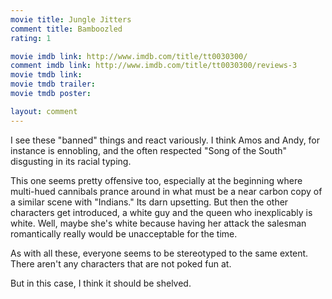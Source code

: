 ```yaml
---
movie title: Jungle Jitters
comment title: Bamboozled
rating: 1

movie imdb link: http://www.imdb.com/title/tt0030300/
comment imdb link: http://www.imdb.com/title/tt0030300/reviews-3
movie tmdb link: 
movie tmdb trailer: 
movie tmdb poster: 

layout: comment
---
```


I see these "banned" things and react variously. I think Amos and Andy, for instance is ennobling, and the often respected "Song of the South" disgusting in its racial typing.

This one seems pretty offensive too, especially at the beginning where multi-hued cannibals prance around in what must be a near carbon copy of a similar scene with "Indians." Its darn upsetting. But then the other characters get introduced, a white guy and the queen who inexplicably is white. Well, maybe she's white because having her attack the salesman romantically really would be unacceptable for the time.

As with all these, everyone seems to be stereotyped to the same extent. There aren't any characters that are not poked fun at.

But in this case, I think it should be shelved.